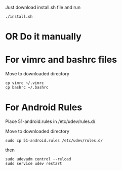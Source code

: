 Just download install.sh file and run

    ./install.sh
   
# OR Do it manually

# For vimrc and bashrc files
  
  Move to downloaded directory
  
    cp vimrc ~/.vimrc
    cp bashrc ~/.bashrc
  
# For Android Rules

Place 51-android.rules in /etc/udev/rules.d/

   Move to downloaded directory
  
    sudo cp 51-android.rules /etc/udev/rules.d/
  
then

    sudo udevadm control --reload
    sudo service udev restart
